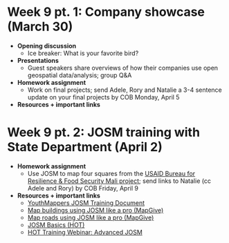 # Week 9 pt. 1: Company showcase (March 30)
- **Opening discussion**
  - Ice breaker: What is your favorite bird?
- **Presentations**
  - Guest speakers share overviews of how their companies use open geospatial data/analysis; group Q&A
- **Homework assignment**
  - Work on final projects; send Adele, Rory and Natalie a 3-4 sentence update on your final projects by COB Monday, April 5
- **Resources + important links**

# Week 9 pt. 2: JOSM training with State Department (April 2)
- **Homework assignment**
  - Use JOSM to map four squares from the [USAID Bureau for Resilience & Food Security Mali project](https://tasks.hotosm.org/projects/10275/); send links to Natalie (cc Adele and Rory) by COB Friday, April 9
- **Resources + important links**
  - [YouthMappers JOSM Training Document](https://docs.google.com/document/d/1593nQlMwURY60SaOm3QFx-MWKEOF1WJ7ltbzr9WTHrM/edit?usp=sharing)
  - [Map buildings using JOSM like a pro (MapGive)](https://www.youtube.com/watch?v=u6KsJOaA-iE&ab_channel=MapGive)
  - [Map roads using JOSM like a pro (MapGive)](https://www.youtube.com/watch?v=TiuQbHCEHTA&ab_channel=MapGive)
  - [JOSM Basics (HOT)](https://www.youtube.com/watch?v=iwJnZQFi_C8&ab_channel=HumanitarianOpenStreetMapTeam)
  - [HOT Training Webinar: Advanced JOSM](https://www.youtube.com/watch?v=GS0guA0kqpw&ab_channel=HumanitarianOpenStreetMapTeam)